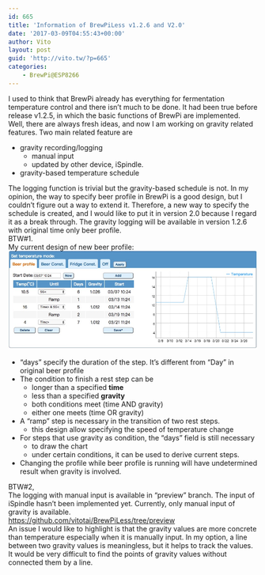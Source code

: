 ```yaml
---
id: 665
title: 'Information of BrewPiLess v1.2.6 and V2.0'
date: '2017-03-09T04:55:43+00:00'
author: Vito
layout: post
guid: 'http://vito.tw/?p=665'
categories:
    - BrewPi@ESP8266
---
```


I used to think that BrewPi already has everything for fermentation temperature control and there isn’t much to be done. It had been true before release v1.2.5, in which the basic functions of BrewPi are implemented.  
Well, there are always fresh ideas, and now I am working on gravity related features. Two main related feature are

- gravity recording/logging 
    - manual input
    - updated by other device, iSpindle.
- gravity-based temperature schedule

The logging function is trivial but the gravity-based schedule is not. In my opinion, the way to specify beer profile in BrewPi is a good design, but I couldn’t figure out a way to extend it. Therefore, a new way to specify the schedule is created, and I would like to put it in version 2.0 because I regard it as a break through. The gravity logging will be available in version 1.2.6 with original time only beer profile.  
BTW#1.  
My current design of new beer profile:  
![bplv2](/wp-content/uploads/2017/03/bplv2.jpg)

- “days” specify the duration of the step. It’s different from “Day” in original beer profile
- The condition to finish a rest step can be 
    - longer than a specified **time**
    - less than a specified **gravity**
    - both conditions meet (time AND gravity)
    - either one meets (time OR gravity)
- A “ramp” step is necessary in the transition of two rest steps. 
    - this design allow specifying the speed of temperature change
- For steps that use gravity as condition, the “days” field is still necessary 
    - to draw the chart
    - under certain conditions, it can be used to derive current steps.
- Changing the profile while beer profile is running will have undetermined result when gravity is involved.

BTW#2,  
The logging with manual input is available in “preview” branch. The input of iSpindle hasn’t been implemented yet. Currently, only manual input of gravity is available.  
https://github.com/vitotai/BrewPiLess/tree/preview  
An issue I would like to highlight is that the gravity values are more concrete than temperature especially when it is manually input. In my option, a line between two gravity values is meaningless, but it helps to track the values. It would be very difficult to find the points of gravity values without connected them by a line.